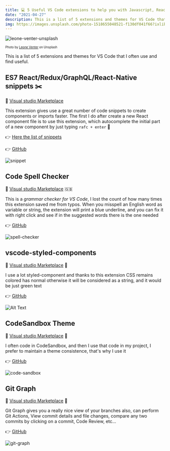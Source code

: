 ```yaml
---
title: 💻 5 Useful VS Code extensions to help you with Javascript, React and Git
date: "2021-04-27"
description: This is a list of 5 extensions and themes for VS Code that I often use and find useful.
img: https://images.unsplash.com/photo-1518655048521-f130df041f66?ixlib=rb-1.2.1&ixid=MnwxMjA3fDB8MHxzZWFyY2h8MTJ8fG1pbmltYWwlMjBiYWNrZ3JvdW5kfGVufDB8fDB8fA%3D%3D&auto=format&fit=crop&w=500&q=60
---
```


![leone-venter-unsplash](https://images.unsplash.com/photo-1518655048521-f130df041f66?ixlib=rb-1.2.1&ixid=MnwxMjA3fDB8MHxzZWFyY2h8MTJ8fG1pbmltYWwlMjBiYWNrZ3JvdW5kfGVufDB8fDB8fA%3D%3D&auto=format&fit=crop&w=500&q=60)

<sub><sup>Photo by [Leone Venter](https://unsplash.com/@fempreneurstyledstock) on Unsplash<sub><sup>

This is a list of 5 extensions and themes for VS Code that I often use and find useful.

## ES7 React/Redux/GraphQL/React-Native snippets ✂️

🔗 [Visual studio Marketplace](https://marketplace.visualstudio.com/items?itemName=dsznajder.es7-react-js-snippets)

This extension gives use a great number of code snippets to create components or imports faster. The first I do after create a new React component file is to use this extension, which autocomplete the initial part of a new component by just typing `rafc + enter` 🤯

👉 [Here the list of snippets](https://github.com/dsznajder/vscode-es7-javascript-react-snippets#basic-methods)

👉 [GitHub](https://github.com/dsznajder/vscode-es7-javascript-react-snippets)

![snippet](https://dev-to-uploads.s3.amazonaws.com/uploads/articles/t6grmc6notjkmilusy8z.gif)

## Code Spell Checker

🔗 [Visual studio Marketplace](https://marketplace.visualstudio.com/items?itemName=streetsidesoftware.code-spell-checker) 🇬🇧

This is a _grammar checker for VS Code_, I lost the count of how many times this extension saved me from typos. When you misspell an English word as variable or string, the extension will print a blue underline, and you can fix it with right click and see if in the suggested words there is the one needed

👉 [GitHub](https://github.com/streetsidesoftware/vscode-spell-checker)

![spell-checker](https://dev-to-uploads.s3.amazonaws.com/uploads/articles/dorfje2qng8wudvrgp7a.gif)

## vscode-styled-components

🔗 [Visual studio Marketplace](https://marketplace.visualstudio.com/items?itemName=jpoissonnier.vscode-styled-components) 🌈

I use a lot styled-component and thanks to this extension CSS remains colored has normal otherwise it will be considered as a string, and it would be just green text

👉 [GitHub](https://github.com/styled-components/vscode-styled-components)

![Alt Text](https://dev-to-uploads.s3.amazonaws.com/uploads/articles/7xeu79zo1vaa6zl09vvh.gif)

## CodeSandbox Theme

🔗 [Visual studio Marketplace](https://marketplace.visualstudio.com/items?itemName=ngryman.codesandbox-theme) 🎨

I often code in CodeSandbox, and then I use that code in my project, I prefer to maintain a theme consistence, that's why I use it

👉 [GitHub](https://github.com/styled-components/ngryman/codesandbox-theme)

![code-sandbox](https://raw.githubusercontent.com/ngryman/codesandbox-theme/master/screenshot.png)

## Git Graph

🔗 [Visual studio Marketplace](https://marketplace.visualstudio.com/items?itemName=mhutchie.git-graph) 🌳

Git Graph gives you a really nice view of your branches
also, can perform Git Actions, View commit details and file changes, compare any two commits by clicking on a commit, Code Review, etc...

👉 [GitHub](https://github.com/styled-components/mhutchie/vscode-git-graph)

![git-graph](https://dev-to-uploads.s3.amazonaws.com/uploads/articles/bnz2uox8slagsxjou9tn.gif)
